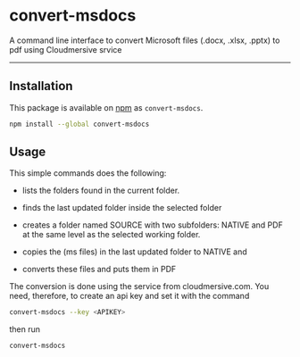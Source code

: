 # convert-msdocs

A command line interface to convert Microsoft files (.docx, .xlsx, .pptx) to pdf using Cloudmersive srvice

---

## Installation

This package is available on [npm](http://npmjs.com) as `convert-msdocs`.

```sh
npm install --global convert-msdocs
```

## Usage

This simple commands does the following:

- lists the folders found in the current folder.
- finds the last updated folder inside the selected folder
- creates a folder named SOURCE with two subfolders: NATIVE and PDF at the same level as the selected working folder.
- copies the (ms files) in the last updated folder to NATIVE and

- converts these files and puts them in PDF

The conversion is done using the service from cloudmersive.com. You need, therefore, to create
an api key and set it with the command

```sh
convert-msdocs --key <APIKEY>
```

then run

```sh
convert-msdocs
```
